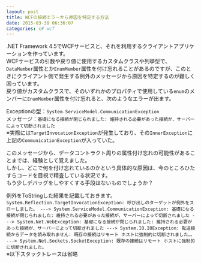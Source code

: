 ```yaml
---
layout: post
title: WCFの接続エラーから原因を特定する方法
date: 2015-03-30 06:36:07
categories: c# wcf
---
```

<!-- {% raw %} -->
<p>.NET Framework 4.5でWCFサービスと、それを利用するクライアントアプリケーションを作っています。<br>
WCFサービスの引数や戻り値に使用するカスタムクラスや列挙型で、<code>DataMember</code>属性とか<code>EnumMember</code>属性を付け忘れることがあるのですが、このときにクライアント側で発生する例外のメッセージから原因を特定するのが難しく困っています。<br>
戻り値がカスタムクラスで、そのいずれかのプロパティで使用している<code>enum</code>のメンバーに<code>EnumMember</code>属性を付け忘れると、次のようなエラーが出ます。</p>

<p>Exceptionの型：<code>System.ServiceModel.CommunicationException</code><br>
メッセージ：<code>基礎になる接続が閉じられました: 維持される必要があった接続が、サーバーによって切断されました</code><br>
※実際には<code>TargetInvocationException</code>が発生しており、その<code>InnerException</code>に上記の<code>CommunicationException</code>が入っていた。</p>

<p>このメッセージから、データコントラクト周りの属性付け忘れの可能性があることまでは、経験として覚えました。<br>
しかし、どこで何を付け忘れているのかという具体的な原因は、今のところひたすらコードを目視で精査している状況です。<br>
もう少しデバッグをしやすくする手段はないものでしょうか？</p>

<p>例外をToStringした結果を記載しておきます。<br>
<code>System.Reflection.TargetInvocationException: 呼び出しのターゲットが例外をスローしました。 ---&gt; System.ServiceModel.CommunicationException: 基礎になる接続が閉じられました: 維持される必要があった接続が、サーバーによって切断されました ---&gt; System.Net.WebException: 基礎になる接続が閉じられました: 維持される必要があった接続が、サーバーによって切断されました ---&gt; System.IO.IOException: 転送接続からデータを読み取れません: 既存の接続はリモート ホストに強制的に切断されました。。 ---&gt; System.Net.Sockets.SocketException: 既存の接続はリモート ホストに強制的に切断されました。</code><br>
※以下スタックトレースは省略</p>
<!-- {% endraw %} -->
